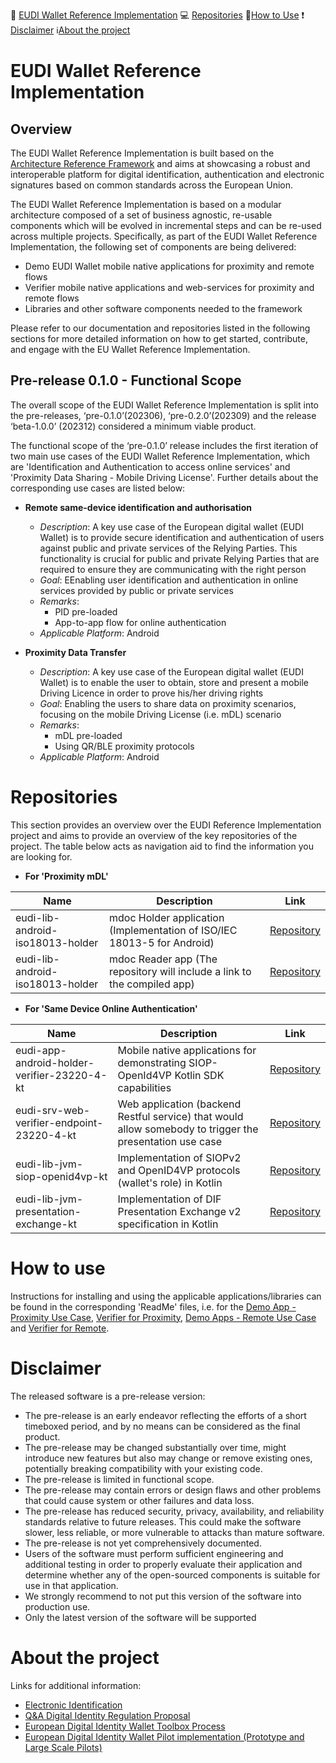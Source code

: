 :memo: [EUDI Wallet Reference Implementation](#eudi-wallet-reference-implementation) :computer: [Repositories](#repositories) :wrench:[How to Use](#how-to-use) :heavy_exclamation_mark: [Disclaimer](#disclaimer) :information_source:[About the project](#about-the-project)

# EUDI Wallet Reference Implementation 
## Overview

The EUDI Wallet Reference Implementation is built based on the [Architecture Reference Framework](https://github.com/eu-digital-identity-wallet/architecture-and-reference-framework) and aims at showcasing a robust and interoperable platform for digital identification, authentication and electronic signatures based on common standards across the European Union.

The EUDI Wallet Reference Implementation is based on a modular architecture composed of a set of business agnostic, re-usable components which will be evolved in incremental steps and can be re-used across multiple projects.
Specifically, as part of the EUDI Wallet Reference Implementation, the following set of components are being delivered:

-   Demo EUDI Wallet mobile native applications for proximity and remote flows
-   Verifier mobile native applications and web-services for proximity and remote flows
-   Libraries and other software components needed to the framework

Please refer to our documentation and repositories listed in the following sections for more detailed information on how to get started, contribute, and engage with the EU Wallet Reference Implementation.

## Pre-release 0.1.0 - Functional Scope

The overall scope of the EUDI Wallet Reference Implementation is split into the pre-releases, ‘pre-0.1.0’(202306), ‘pre-0.2.0’(202309) and the release ‘beta-1.0.0’ (202312) considered a minimum viable product.

The functional scope of the ‘pre-0.1.0’ release includes the first iteration of two main use cases of the EUDI Wallet Reference Implementation, which are 'Identification and Authentication to access online services' and 'Proximity Data Sharing - Mobile Driving License'. Further details about the corresponding use cases are listed below:

-   **Remote same-device identification and authorisation**
	-   _Description_: A key use case of the European digital wallet (EUDI Wallet) is to provide secure identification and authentication of users against public and private services of the Relying Parties. This functionality is crucial for public and private Relying Parties that are required to ensure they are communicating with the right person
	-   _Goal_: EEnabling user identification and authentication in online services provided by public or private services
	-   _Remarks_:
		-   PID pre-loaded
		-   App-to-app flow for online authentication
	-   _Applicable Platform_: Android


-   **Proximity Data Transfer**
	-   _Description_: A key use case of the European digital wallet (EUDI Wallet) is to enable the user to obtain, store and present a mobile Driving Licence in order to prove his/her driving rights
	-   _Goal_: Enabling the users to share data on proximity scenarios, focusing on the mobile Driving License (i.e. mDL) scenario
	-   _Remarks_:
		-   mDL pre-loaded
		-   Using QR/BLE proximity protocols
	-   _Applicable Platform_: Android


# Repositories
This section provides an overview over the EUDI Reference Implementation project and aims to provide an overview of the key repositories of the project. The table below acts as navigation aid to find the information you are looking for.

- **For 'Proximity mDL'**


| Name | Description    | Link |
| -------- | ------- |------- |
|eudi-lib-android-iso18013-holder| mdoc Holder application (Implementation of ISO/IEC 18013-5 for Android) | [Repository](https://github.com/eu-digital-identity-wallet/android-18013)|
|eudi-lib-android-iso18013-holder| mdoc Reader app (The repository will include a link to the compiled app) | [Repository](https://github.com/eu-digital-identity-wallet/android-18013)|


- **For 'Same Device Online Authentication'**

| Name | Description    | Link |
| -------- | ------- |------- |
|eudi-app-android-holder-verifier-23220-4-kt| Mobile native applications for demonstrating SIOP-OpenId4VP Kotlin SDK capabilities | [Repository](https://github.com/eu-digital-identity-wallet/siop-openid4vp-demo-android)|
|eudi-srv-web-verifier-endpoint-23220-4-kt| Web application (backend Restful service) that would allow somebody to trigger the presentation use case | [Repository](https://github.com/eu-digital-identity-wallet/verifier)|
|eudi-lib-jvm-siop-openid4vp-kt| Implementation of SIOPv2 and OpenID4VP protocols (wallet's role) in Kotlin  | [Repository](https://github.com/eu-digital-identity-wallet/siop-openid4vp-kt)|
|eudi-lib-jvm-presentation-exchange-kt| Implementation of DIF Presentation Exchange v2 specification in Kotlin | [Repository](https://github.com/eu-digital-identity-wallet/presentation-exchange-kt)|



# How to use
Instructions for installing and using the applicable applications/libraries can be found in the corresponding 'ReadMe' files, i.e. for the [Demo App - Proximity Use Case](https://github.com/eu-digital-identity-wallet/android-18013/blob/main/README.md), [Verifier for Proximity](https://github.com/eu-digital-identity-wallet/android-18013-verifier#how-to-use-it), [Demo Apps - Remote Use Case](https://github.com/eu-digital-identity-wallet/siop-openid4vp-demo-android/blob/documentation/README.md) and [Verifier for Remote](https://github.com/eu-digital-identity-wallet/verifier).


# Disclaimer
The released software is a pre-release version: 
-  The pre-release is an early endeavor reflecting the efforts of a short timeboxed period, and by no means can be considered as the final product.  
-  The pre-release may be changed substantially over time, might introduce new features but also may change or remove existing ones, potentially breaking compatibility with your existing code.
-  The pre-release is limited in functional scope.
-  The pre-release may contain errors or design flaws and other problems that could cause system or other failures and data loss.
-  The pre-release has reduced security, privacy, availability, and reliability standards relative to future releases. This could make the software slower, less reliable, or more vulnerable to attacks than mature software.
-  The pre-release is not yet comprehensively documented. 
-  Users of the software must perform sufficient engineering and additional testing in order to properly evaluate their application and determine whether any of the open-sourced components is suitable for use in that application.
-  We strongly recommend to not put this version of the software into production use.
-  Only the latest version of the software will be supported

# About the project
Links for additional information:  
-  [Electronic Identification](https://digital-strategy.ec.europa.eu/en/policies/electronic-identification)  
-  [Q&A Digital Identity Regulation Proposal](https://digital-strategy.ec.europa.eu/en/faqs/qa-digital-identity-regulation-proposal)  
-  [European Digital Identity Wallet Toolbox Process](https://digital-strategy.ec.europa.eu/en/policies/eudi-wallet-toolbox)  
-  [European Digital Identity Wallet Pilot implementation (Prototype and Large Scale Pilots)](https://digital-strategy.ec.europa.eu/en/policies/eudi-wallet-implementation)  
